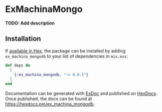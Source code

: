 # ExMachinaMongo

**TODO: Add description**

## Installation

If [available in Hex](https://hex.pm/docs/publish), the package can be installed
by adding `ex_machina_mongodb` to your list of dependencies in `mix.exs`:

```elixir
def deps do
  [
    {:ex_machina_mongodb, "~> 0.0.1"}
  ]
end
```

Documentation can be generated with [ExDoc](https://github.com/elixir-lang/ex_doc)
and published on [HexDocs](https://hexdocs.pm). Once published, the docs can
be found at <https://hexdocs.pm/ex_machina_mongodb>.

